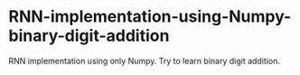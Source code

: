 # RNN-implementation-using-Numpy-binary-digit-addition
RNN implementation using only Numpy. Try to learn binary digit addition.
